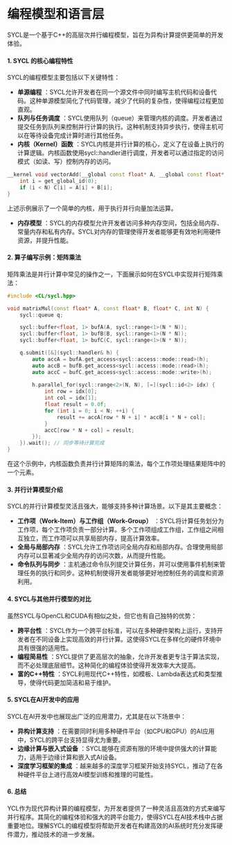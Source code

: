 # 编程模型和语言层

SYCL是一个基于C++的高层次并行编程模型，旨在为异构计算提供更简单的开发体验。

#### 1. **SYCL 的核心编程特性**

SYCL的编程模型主要包括以下关键特性：

* **单源编程** ：SYCL允许开发者在同一个源文件中同时编写主机代码和设备代码。这种单源模型简化了代码管理，减少了代码的复杂性，使得编程过程更加直观。
* **队列与任务调度** ：SYCL使用队列（queue）来管理内核的调度。开发者通过提交任务到队列来控制并行计算的执行。这种机制支持异步执行，使得主机可以在等待设备完成计算时进行其他任务。
* **内核（Kernel）函数** ：SYCL内核是并行计算的核心，定义了在设备上执行的计算逻辑。内核函数使用sycl::handler进行调度，开发者可以通过指定的访问模式（如读、写）控制内存的访问。


```c++
__kernel void vectorAdd(__global const float* A, __global const float* B, __global float* C, int N) {
    int i = get_global_id(0);
    if (i < N) C[i] = A[i] + B[i];
}

```

  上述示例展示了一个简单的内核，用于执行并行向量加法运算。

* **内存模型** ：SYCL的内存模型允许开发者访问多种内存空间，包括全局内存、常量内存和私有内存。SYCL对内存的管理使得开发者能够更有效地利用硬件资源，并提升性能。

#### 2. **算子编写示例：矩阵乘法**

矩阵乘法是并行计算中常见的操作之一，下面展示如何在SYCL中实现并行矩阵乘法：

```c++
#include <CL/sycl.hpp>

void matrixMul(const float* A, const float* B, float* C, int N) {
    sycl::queue q;

    sycl::buffer<float, 1> bufA(A, sycl::range<1>(N * N));
    sycl::buffer<float, 1> bufB(B, sycl::range<1>(N * N));
    sycl::buffer<float, 1> bufC(C, sycl::range<1>(N * N));

    q.submit([&](sycl::handler& h) {
        auto accA = bufA.get_access<sycl::access::mode::read>(h);
        auto accB = bufB.get_access<sycl::access::mode::read>(h);
        auto accC = bufC.get_access<sycl::access::mode::write>(h);
        
        h.parallel_for(sycl::range<2>(N, N), [=](sycl::id<2> idx) {
            int row = idx[0];
            int col = idx[1];
            float result = 0.0f;
            for (int i = 0; i < N; ++i) {
                result += accA[row * N + i] * accB[i * N + col];
            }
            accC[row * N + col] = result;
        });
    }).wait(); // 同步等待计算完成
}

```

在这个示例中，内核函数负责并行计算矩阵的乘法，每个工作项处理结果矩阵中的一个元素。

#### 3. **并行计算模型介绍**

SYCL的并行计算模型灵活且强大，能够支持多种计算场景。以下是其主要概念：

* **工作项（Work-Item）与工作组（Work-Group）** ：SYCL将计算任务划分为工作项，每个工作项负责一部分计算。多个工作项组成工作组，工作组之间相互独立，而工作项可以共享局部内存，提高计算效率。
* **全局与局部内存** ：SYCL允许工作项访问全局内存和局部内存。合理使用局部内存可以显著减少全局内存的访问次数，从而提升性能。
* **命令队列与同步** ：主机通过命令队列提交计算任务，并可以使用事件机制来管理任务的执行和同步。这种机制使得开发者能够更好地控制任务的调度和资源利用。

#### 4. **SYCL与其他并行模型的对比**

虽然SYCL与OpenCL和CUDA有相似之处，但它也有自己独特的优势：

* **跨平台性** ：SYCL作为一个跨平台标准，可以在多种硬件架构上运行，支持开发者在不同设备上实现高效的并行计算。这使得SYCL在多样化的硬件环境中具有很强的适用性。
* **编程简易性** ：SYCL提供了更高层次的抽象，允许开发者更专注于算法实现，而不必处理底层细节。这种简化的编程体验使得开发效率大大提高。
* **富的C++特性** ：SYCL利用现代C++特性，如模板、Lambda表达式和类型推导，使得代码更加简洁和易于维护。

#### 5. **SYCL在AI开发中的应用**

SYCL在AI开发中也展现出广泛的应用潜力，尤其是在以下场景中：

* **异构计算支持** ：在需要同时利用多种硬件平台（如CPU和GPU）的AI应用中，SYCL的跨平台支持显得尤为重要。
* **边缘计算与嵌入式设备** ：SYCL能够在资源有限的环境中提供强大的计算能力，适用于边缘计算和嵌入式AI设备。
* **深度学习框架的集成** ：越来越多的深度学习框架开始支持SYCL，推动了在各种硬件平台上进行高效AI模型训练和推理的可能性。

#### 6. **总结**

YCL作为现代异构计算的编程模型，为开发者提供了一种灵活且高效的方式来编写并行程序。其简化的编程体验和强大的跨平台能力，使得SYCL在AI技术栈中占据重要地位。理解SYCL的编程模型将帮助开发者在构建高效的AI系统时充分发挥硬件潜力，推动技术的进一步发展。
